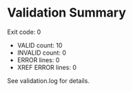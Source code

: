 # Validation Summary

Exit code: 0
- VALID count: 10
- INVALID count: 0
- ERROR lines: 0
- XREF ERROR lines: 0

See validation.log for details.